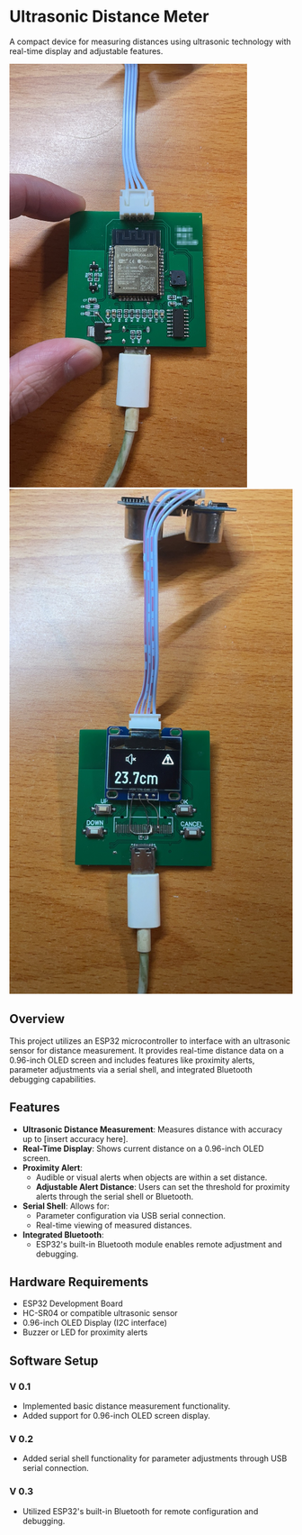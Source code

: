 # Ultrasonic Distance Meter

A compact device for measuring distances using ultrasonic technology with real-time display and adjustable features.

![](imgs/image.png)
![](imgs/img2.JPG)

## Overview

This project utilizes an ESP32 microcontroller to interface with an ultrasonic sensor for distance measurement. It provides real-time distance data on a 0.96-inch OLED screen and includes features like proximity alerts, parameter adjustments via a serial shell, and integrated Bluetooth debugging capabilities.

## Features

- **Ultrasonic Distance Measurement**: Measures distance with accuracy up to [insert accuracy here].
- **Real-Time Display**: Shows current distance on a 0.96-inch OLED screen.
- **Proximity Alert**:
  - Audible or visual alerts when objects are within a set distance.
  - **Adjustable Alert Distance**: Users can set the threshold for proximity alerts through the serial shell or Bluetooth.
- **Serial Shell**: Allows for:
  - Parameter configuration via USB serial connection.
  - Real-time viewing of measured distances.
- **Integrated Bluetooth**: 
  - ESP32's built-in Bluetooth module enables remote adjustment and debugging.

## Hardware Requirements

- ESP32 Development Board
- HC-SR04 or compatible ultrasonic sensor
- 0.96-inch OLED Display (I2C interface)
- Buzzer or LED for proximity alerts

## Software Setup

### V 0.1
- Implemented basic distance measurement functionality.
- Added support for 0.96-inch OLED screen display.

### V 0.2
- Added serial shell functionality for parameter adjustments through USB serial connection.

### V 0.3
- Utilized ESP32's built-in Bluetooth for remote configuration and debugging.

